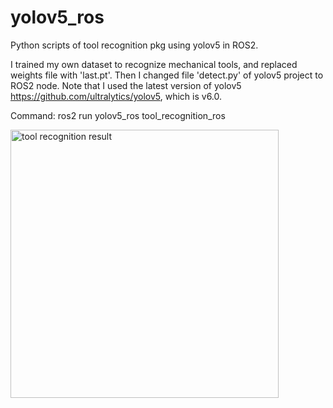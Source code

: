 # yolov5_ros
Python scripts of tool recognition pkg using yolov5 in ROS2.

I trained my own dataset to recognize mechanical tools, and replaced weights file with 'last.pt'. Then I changed file 'detect.py' of yolov5 project to ROS2 node. Note that I used the latest version of yolov5 https://github.com/ultralytics/yolov5, which is v6.0.

Command: ros2 run yolov5_ros tool_recognition_ros

<img width="429" alt="tool recognition result" src="https://user-images.githubusercontent.com/50586572/148691108-d1ae8084-8a61-4bd0-9962-0175a4172da3.png">

